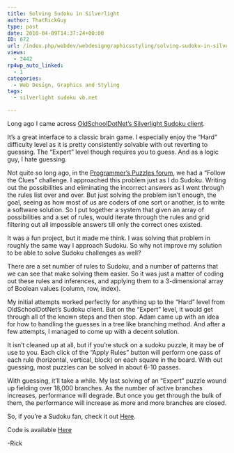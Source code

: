 ```yaml
---
title: Solving Sudoku in Silverlight
author: ThatRickGuy
type: post
date: 2010-04-09T14:37:24+00:00
ID: 672
url: /index.php/webdev/webdesigngraphicsstyling/solving-sudoku-in-silverlight/
views:
  - 2442
rp4wp_auto_linked:
  - 1
categories:
  - Web Design, Graphics and Styling
tags:
  - silverlight sudoku vb.net

---
```

Long ago I came across [OldSchoolDotNet&#8217;s Silverlight Sudoku client][1]. 

It&#8217;s a great interface to a classic brain game. I especially enjoy the &#8220;Hard&#8221; difficulty level as it is pretty consistently solvable with out reverting to guessing. The &#8220;Expert&#8221; level though requires you to guess. And as a logic guy, I hate guessing. 

Not quite so long ago, in the [Programmer&#8217;s Puzzles forum][2], we had a &#8220;Follow the Clues&#8221; challenge. I approached this problem just as I do Sudoku. Writing out the possibilities and eliminating the incorrect answers as I went through the rules list over and over. But just solving the problem isn&#8217;t enough, the goal, seeing as how most of us are coders of one sort or another, is to write a software solution. So I put together a system that given an array of possibilities and a set of rules, would iterate through the rules and grid filtering out all impossible answers till only the correct ones existed.

It was a fun project, but it made me think. I was solving that problem in roughly the same way I approach Sudoku. So why not improve my solution to be able to solve Sudoku challenges as well?

There are a set number of rules to Sudoku, and a number of patterns that we can see that make solving them easier. So it was just a matter of coding out these rules and inferences, and applying them to a 3-dimensional array of Boolean values (column, row, index).

My initial attempts worked perfectly for anything up to the &#8220;Hard&#8221; level from OldSchoolDotNet&#8217;s Sudoku client. But on the &#8220;Expert&#8221; level, it would get through all of the known steps and then stop. Adam came up with an idea for how to handling the guesses in a tree like branching method. And after a few attempts, I managed to come up with a decent solution.

It isn&#8217;t cleaned up at all, but if you&#8217;re stuck on a sudoku puzzle, it may be of use to you. Each click of the &#8220;Apply Rules&#8221; button will perform one pass of each rule (horizontal, vertical, block) on each square in the board. With out guessing, most puzzles can be solved in about 6-10 passes. 

With guessing, it&#8217;ll take a while. My last solving of an &#8220;Expert&#8221; puzzle wound up fielding over 18,000 branches. As the number of active branches increases, performance will degrade. But once you get through the bulk of them, the performance will increase as more and more branches are closed.

So, if you&#8217;re a Sudoku fan, check it out [Here][3].

Code is available [Here][4]

-Rick

 [1]: http://oldschooldotnet.blogspot.com/2009/03/sudoku-in-silverlight.html
 [2]: http://forum.ltd.local/viewforum.php?f=102
 [3]: http://ringdev.com.web10.reliabledomainspace.com/code/sodukusolver/index.html
 [4]: http://ringdev.com.web10.reliabledomainspace.com/code/sodukusolver/SodukuSolver.zip